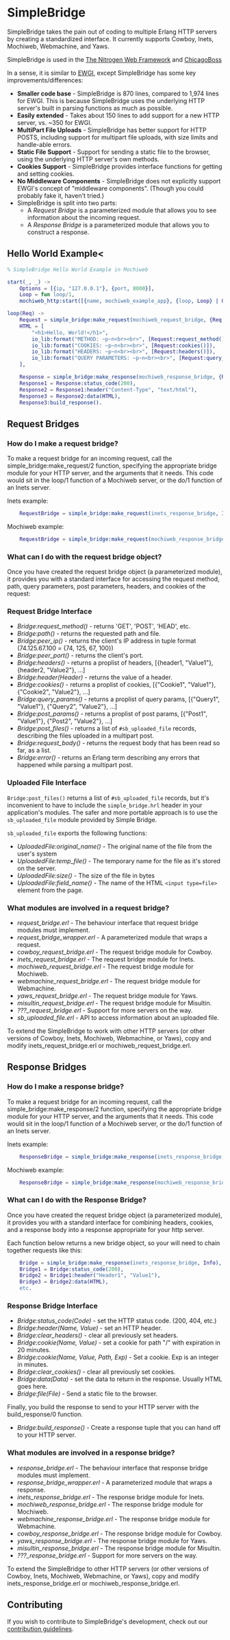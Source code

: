 # SimpleBridge

SimpleBridge takes the pain out of coding to multiple Erlang HTTP servers by
creating a standardized interface. It currently supports Cowboy, Inets,
Mochiweb, Webmachine, and Yaws.

SimpleBridge is used in the
[The Nitrogen Web Framework](http://nitrogenproject.com) and
[ChicagoBoss](http://chicagoboss.org)

In a sense, it is similar to [EWGI](http://github.com/skarab/ewgi), except
SimpleBridge has some key improvements/differences:

  + **Smaller code base** - SimpleBridge is 870 lines, compared to 1,974 lines
    for EWGI. This is because SimpleBridge uses the underlying HTTP server's
    built in parsing functions as much as possible.
  + **Easily extended** - Takes about 150 lines to add support for a new HTTP
    server, vs. ~350 for EWGI.
  + **MultiPart File Uploads** - SimpleBridge has better support for HTTP
    POSTS, including support for multipart file uploads, with size limits and
    handle-able errors.
  + **Static File Support** - Support for sending a static file to the browser,
    using the underlying HTTP server's own methods.
  + **Cookies Support** - SimpleBridge provides interface functions for getting
    and setting cookies.
  + **No Middleware Components** - SimpleBridge does not explicitly support
    EWGI's concept of "middleware components". (Though you could probably fake
    it, haven't tried.)
  + SimpleBridge is split into two parts: 
    + A *Request Bridge* is a parameterized module that allows you to see
      information about the incoming request.
    + A *Response Bridge* is a parameterized module that allows you to
      construct a response.


## Hello World Example<

```erlang
% SimpleBridge Hello World Example in Mochiweb

start(_, _) ->
    Options = [{ip, "127.0.0.1"}, {port, 8000}],
    Loop = fun loop/1,
    mochiweb_http:start([{name, mochiweb_example_app}, {loop, Loop} | Options]).

loop(Req) ->
    Request = simple_bridge:make_request(mochiweb_request_bridge, {Req, "./wwwroot"}),
    HTML = [
        "<h1>Hello, World!</h1>",
        io_lib:format("METHOD: ~p~n<br><br>", [Request:request_method()]),
        io_lib:format("COOKIES: ~p~n<br><br>", [Request:cookies()]),
        io_lib:format("HEADERS: ~p~n<br><br>", [Request:headers()]),
        io_lib:format("QUERY PARAMETERS: ~p~n<br><br>", [Request:query_params()])       
    ],

    Response = simple_bridge:make_response(mochiweb_response_bridge, {Req, "./wwwroot"}),       
    Response1 = Response:status_code(200),
    Response2 = Response1:header("Content-Type", "text/html"),
    Response3 = Response2:data(HTML),
    Response3:build_response().
```


## Request Bridges

### How do I make a request bridge?

To make a request bridge for an incoming request, call the
simple_bridge:make_request/2 function, specifying the appropriate bridge module
for your HTTP server, and the arguments that it needs. This code would sit in
the loop/1 function of a Mochiweb server, or the do/1 function of an Inets
server.

Inets example:

```erlang
    RequestBridge = simple_bridge:make_request(inets_response_bridge, Info)
```

Mochiweb example:

```erlang
    RequestBridge = simple_bridge:make_request(mochiweb_response_bridge, [{Req, Docroot}]).
```
    
    
### What can I do with the request bridge object?

Once you have created the request bridge object (a parameterized module), it
provides you with a standard interface for accessing the request method, path,
query parameters, post parameters, headers, and cookies of the request:


### Request Bridge Interface

  * *Bridge:request_method()* - returns 'GET', 'POST', 'HEAD', etc.
  * *Bridge:path()* - returns the requested path and file.
  * *Bridge:peer_ip()* - returns the client's IP address in tuple format
    (74.125.67.100 = {74, 125, 67, 100})
  * *Bridge:peer_port()* - returns the client's port.
  * *Bridge:headers()* - returns a proplist of headers, [{header1, "Value1"},
    {header2, "Value2"}, ...]
  * *Bridge:header(Header)* - returns the value of a header.
  * *Bridge:cookies()* - returns a proplist of cookies, [{"Cookie1", "Value1"},
    {"Cookie2", "Value2"}, ...]
  * *Bridge:query_params()* - returns a proplist of query params, [{"Query1",
    "Value1"}, {"Query2", "Value2"}, ...]
  * *Bridge:post_params()* - returns a proplist of post params, [{"Post1",
    "Value1"}, {"Post2", "Value2"}, ...]
  * *Bridge:post_files()* - returns a list of `#sb_uploaded_file` records,
    describing the files uploaded in a multipart post.
  * *Bridge:request_body()* - returns the request body that has been read so
    far, as a list.
  * *Bridge:error()* - returns an Erlang term describing any errors that happened
    while parsing a multipart post.

### Uploaded File Interface

`Bridge:post_files()` returns a list of `#sb_uploaded_file` records, but it's
inconvenient to have to include the `simple_bridge.hrl` header in your
application's modules.  The safer and more portable approach is to use the
`sb_uploaded_file` module provided by Simple Bridge.

`sb_uploaded_file` exports the following functions:

  * *UploadedFile:original_name()* - The original name of the file from the
    user's system
  * *UploadedFile:temp_file()* - The temporary name for the file as it's stored
    on the server.
  * *UploadedFile:size()* - The size of the file in bytes
  * *UploadedFile:field_name()* - The name of the HTML `<input type=file>`
    element from the page.

### What modules are involved in a request bridge?

  * *request_bridge.erl* - The behaviour interface that request bridge modules
    must implement.
  * *request_bridge_wrapper.erl* - A parameterized module that wraps a request. 
  * *cowboy_request_bridge.erl* - The request bridge module for Cowboy.
  * *inets_request_bridge.erl* - The request bridge module for Inets.
  * *mochiweb_request_bridge.erl* - The request bridge module for Mochiweb.
  * *webmachine_request_bridge.erl* - The request bridge module for Webmachine.
  * *yaws_request_bridge.erl* - The request bridge module for Yaws.
  * *misultin_request_bridge.erl* - The request bridge module for Misultin.
  * *???_request_bridge.erl* - Support for more servers on the way.
  * *sb_uploaded_file.erl* - API to access information about an uploaded file.

To extend the SimpleBridge to work with other HTTP servers (or other versions
of Cowboy, Inets, Mochiweb, Webmachine, or Yaws), copy and modify
inets_request_bridge.erl or mochiweb_request_bridge.erl.

## Response Bridges

### How do I make a response bridge?

To make a request bridge for an incoming request, call the
simple_bridge:make_response/2 function, specifying the appropriate bridge
module for your HTTP server, and the arguments that it needs. This code would
sit in the loop/1 function of a Mochiweb server, or the do/1 function of an
Inets server.

Inets example:

```erlang
    ResponseBridge = simple_bridge:make_response(inets_response_bridge, Info)
```

Mochiweb example:

```erlang
    ResponseBridge = simple_bridge:make_response(mochiweb_response_bridge, {Req, Docroot})
```

### What can I do with the Response Bridge?

Once you have created the request bridge object (a parameterized module), it
provides you with a standard interface for combining headers, cookies, and a
response body into a response appropriate for your http server. 

Each function below returns a new bridge object, so your will need to 
chain together requests like this:

```erlang
    Bridge = simple_bridge:make_response(inets_response_bridge, Info),
    Bridge1 = Bridge:status_code(200),
    Bridge2 = Bridge1:header("Header1", "Value1"),
    Bridge3 = Bridge2:data(HTML),
    etc.
```
    
### Response Bridge Interface

  * *Bridge:status_code(Code)* - set the HTTP status code. (200, 404, etc.)
  * *Bridge:header(Name, Value)* - set an HTTP header.
  * *Bridge:clear_headers()* - clear all previously set headers.
  * *Bridge:cookie(Name, Value)* - set a cookie for path "/" with expiration in
    20 minutes.
  * *Bridge:cookie(Name, Value, Path, Exp)* - Set a cookie. Exp is an integer
    in minutes.
  * *Bridge:clear_cookies()* - clear all previously set cookies.
  * *Bridge:data(Data)* - set the data to return in the response. Usually HTML
    goes here.
  * *Bridge:file(File)* - Send a static file to the browser.

Finally, you build the response to send to your HTTP server with the
build_response/0 function.

  * *Bridge:build_response()* - Create a response tuple that you can hand off to your HTTP server.


### What modules are involved in a response bridge?

  * *response_bridge.erl* - The behaviour interface that response bridge
    modules must implement.
  * *response_bridge_wrapper.erl* - A parameterized module that wraps a
    response. 
  * *inets_response_bridge.erl* - The response bridge module for Inets.
  * *mochiweb_response_bridge.erl* - The response bridge module for Mochiweb.
  * *webmachine_response_bridge.erl* - The response bridge module for
    Webmachine.
  * *cowboy_response_bridge.erl* - The response bridge module for Cowboy.
  * *yaws_response_bridge.erl* - The response bridge module for Yaws.
  * *misultin_response_bridge.erl* - The response bridge module for Misultin.
  * *???_response_bridge.erl* - Support for more servers on the way.

To extend the SimpleBridge to other HTTP servers (or other versions of Cowboy, Inets,
Mochiweb, Webmachine, or Yaws), copy and modify inets_response_bridge.erl or
mochiweb_response_bridge.erl.

## Contributing

If you wish to contribute to SimpleBridge's development, check out our
[contribution
guidelines](https://github.com/nitrogen/nitrogen/blob/master/CONTRIB.markdown).
